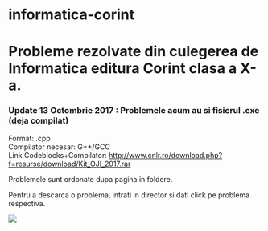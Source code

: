 # informatica-corint
<h1>Probleme rezolvate din culegerea de Informatica editura Corint clasa a X-a.</h1>
<h3>Update 13 Octombrie 2017 : Problemele acum au si fisierul .exe (deja compilat)</h3>
<p>Format: .cpp<br />Compilator necesar: G++/GCC<br />Link Codeblocks+Compilator:&nbsp;<a href="http://www.cnlr.ro/download.php?f=resurse/download/Kit_OJI_2017.rar">http://www.cnlr.ro/download.php?f=resurse/download/Kit_OJI_2017.rar</a></p>
<p>Problemele sunt ordonate dupa pagina in foldere.</p>
<p>Pentru a descarca o problema, intrati in director si dati click pe problema respectiva.</p>
<img src="http://www.edituracorint.ro/media/catalog/product/cache/1/image/1200x1200/9df78eab33525d08d6e5fb8d27136e95/I/n/Informatica10.jpg">
